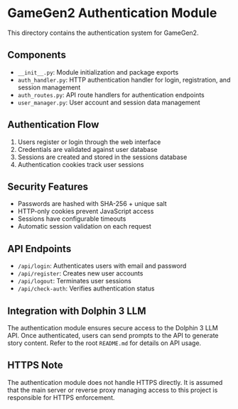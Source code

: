 # GameGen2 Authentication Module

This directory contains the authentication system for GameGen2.

## Components

- `__init__.py`: Module initialization and package exports
- `auth_handler.py`: HTTP authentication handler for login, registration, and session management
- `auth_routes.py`: API route handlers for authentication endpoints
- `user_manager.py`: User account and session data management

## Authentication Flow

1. Users register or login through the web interface
2. Credentials are validated against user database
3. Sessions are created and stored in the sessions database
4. Authentication cookies track user sessions

## Security Features

- Passwords are hashed with SHA-256 + unique salt
- HTTP-only cookies prevent JavaScript access
- Sessions have configurable timeouts
- Automatic session validation on each request

## API Endpoints

- `/api/login`: Authenticates users with email and password
- `/api/register`: Creates new user accounts
- `/api/logout`: Terminates user sessions
- `/api/check-auth`: Verifies authentication status

## Integration with Dolphin 3 LLM

The authentication module ensures secure access to the Dolphin 3 LLM API. Once authenticated, users can send prompts to the API to generate story content. Refer to the root `README.md` for details on API usage.

## HTTPS Note
The authentication module does not handle HTTPS directly. It is assumed that the main server or reverse proxy managing access to this project is responsible for HTTPS enforcement.